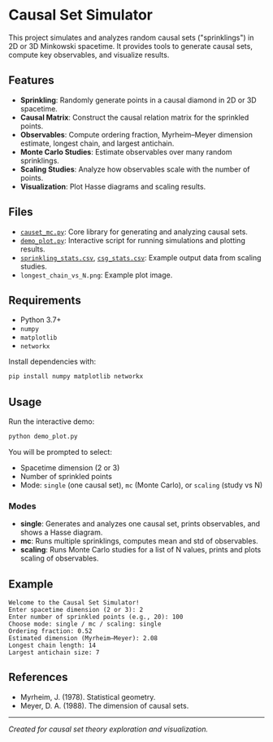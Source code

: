 # Causal Set Simulator

This project simulates and analyzes random causal sets ("sprinklings") in 2D or 3D Minkowski spacetime. It provides tools to generate causal sets, compute key observables, and visualize results.

## Features

- **Sprinkling**: Randomly generate points in a causal diamond in 2D or 3D spacetime.
- **Causal Matrix**: Construct the causal relation matrix for the sprinkled points.
- **Observables**: Compute ordering fraction, Myrheim–Meyer dimension estimate, longest chain, and largest antichain.
- **Monte Carlo Studies**: Estimate observables over many random sprinklings.
- **Scaling Studies**: Analyze how observables scale with the number of points.
- **Visualization**: Plot Hasse diagrams and scaling results.

## Files

- [`causet_mc.py`](causet_mc.py): Core library for generating and analyzing causal sets.
- [`demo_plot.py`](demo_plot.py): Interactive script for running simulations and plotting results.
- [`sprinkling_stats.csv`](sprinkling_stats.csv), [`csg_stats.csv`](csg_stats.csv): Example output data from scaling studies.
- `longest_chain_vs_N.png`: Example plot image.

## Requirements

- Python 3.7+
- `numpy`
- `matplotlib`
- `networkx`

Install dependencies with:
```sh
pip install numpy matplotlib networkx
```

## Usage

Run the interactive demo:
```sh
python demo_plot.py
```
You will be prompted to select:
- Spacetime dimension (2 or 3)
- Number of sprinkled points
- Mode: `single` (one causal set), `mc` (Monte Carlo), or `scaling` (study vs N)

### Modes

- **single**: Generates and analyzes one causal set, prints observables, and shows a Hasse diagram.
- **mc**: Runs multiple sprinklings, computes mean and std of observables.
- **scaling**: Runs Monte Carlo studies for a list of N values, prints and plots scaling of observables.

## Example

```
Welcome to the Causal Set Simulator!
Enter spacetime dimension (2 or 3): 2
Enter number of sprinkled points (e.g., 20): 100
Choose mode: single / mc / scaling: single
Ordering fraction: 0.52
Estimated dimension (Myrheim–Meyer): 2.08
Longest chain length: 14
Largest antichain size: 7
```

## References

- Myrheim, J. (1978). Statistical geometry.
- Meyer, D. A. (1988). The dimension of causal sets.

---

*Created for causal set theory exploration and visualization.*